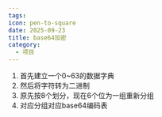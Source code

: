 ```yaml
---
tags:
icon: pen-to-square
date: 2025-09-23
title: base64加密
category:
  - 项目
---
```

1. 首先建立一个0~63的数据字典
2. 然后将字符转为二进制
3. 原先按8个划分，现在6个位为一组重新分组
4. 对应分组对应base64编码表